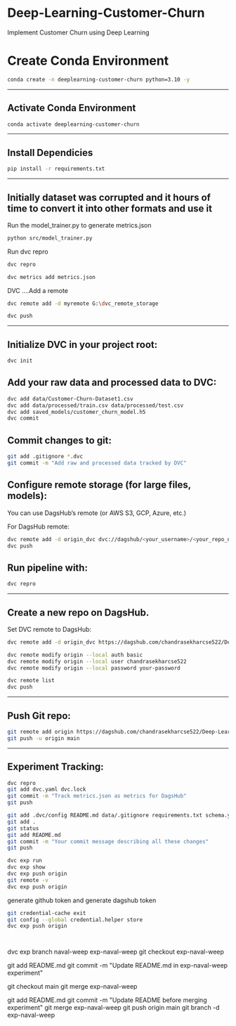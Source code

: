 # Deep-Learning-Customer-Churn
Implement Customer Churn using Deep Learning 

# Create Conda Environment
```bash
conda create -n deeplearning-customer-churn python=3.10 -y
```
---
## Activate Conda Environment
```bash
conda activate deeplearning-customer-churn
```
---
## Install Dependicies
```bash
pip install -r requirements.txt
```
---

Initially dataset was corrupted and it hours of time to convert it into other formats and use it
---
Run the model_trainer.py to generate metrics.json
```bash
python src/model_trainer.py
```

Run dvc repro
```bash
dvc repro
```
```bash
dvc metrics add metrics.json
```


DVC ....Add a remote
```bash
dvc remote add -d myremote G:\dvc_remote_storage
```

```bash
dvc push
```
---
## Initialize DVC in your project root:
```bash
dvc init
```

## Add your raw data and processed data to DVC:
```bash
dvc add data/Customer-Churn-Dataset1.csv
dvc add data/processed/train.csv data/processed/test.csv
dvc add saved_models/customer_churn_model.h5
dvc commit

```
## Commit changes to git:
```bash
git add .gitignore *.dvc
git commit -m "Add raw and processed data tracked by DVC"
```

## Configure remote storage (for large files, models):

You can use DagsHub’s remote (or AWS S3, GCP, Azure, etc.)

For DagsHub remote:
```bash
dvc remote add -d origin_dvc dvc://dagshub/<your_username>/<your_repo_name>
dvc push
```

## Run pipeline with:
```bash
dvc repro
```
---
## Create a new repo on DagsHub.

Set DVC remote to DagsHub:
```bash
dvc remote add -d origin_dvc https://dagshub.com/chandrasekharcse522/Deep-Learning-Customer-Churn.dvc

dvc remote modify origin --local auth basic 
dvc remote modify origin --local user chandrasekharcse522 
dvc remote modify origin --local password your-password

dvc remote list
dvc push

```
---
## Push Git repo:
```bash
git remote add origin https://dagshub.com/chandrasekharcse522/Deep-Learning-Customer-Churn.git
git push -u origin main

```
---
## Experiment Tracking:
```bash
dvc repro
git add dvc.yaml dvc.lock
git commit -m "Track metrics.json as metrics for DagsHub"
git push

git add .dvc/config README.md data/.gitignore requirements.txt schema.yaml params.yaml
git add .
git status
git add README.md
git commit -m "Your commit message describing all these changes"
git push

dvc exp run
dvc exp show
dvc exp push origin
git remote -v
dvc exp push origin
```
generate github token and generate dagshub token
```bash
git credential-cache exit
git config --global credential.helper store
dvc exp push origin




```

dvc exp branch naval-weep exp-naval-weep
git checkout exp-naval-weep

git add README.md
git commit -m "Update README.md in exp-naval-weep experiment"

git checkout main
git merge exp-naval-weep

git add README.md
git commit -m "Update README before merging experiment"
git merge exp-naval-weep
git push origin main
git branch -d exp-naval-weep

